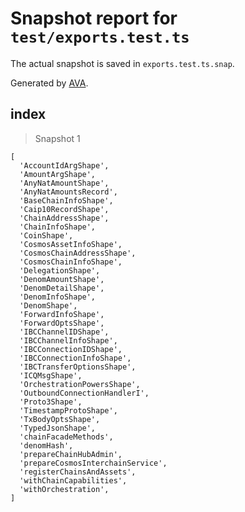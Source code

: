 # Snapshot report for `test/exports.test.ts`

The actual snapshot is saved in `exports.test.ts.snap`.

Generated by [AVA](https://avajs.dev).

## index

> Snapshot 1

    [
      'AccountIdArgShape',
      'AmountArgShape',
      'AnyNatAmountShape',
      'AnyNatAmountsRecord',
      'BaseChainInfoShape',
      'Caip10RecordShape',
      'ChainAddressShape',
      'ChainInfoShape',
      'CoinShape',
      'CosmosAssetInfoShape',
      'CosmosChainAddressShape',
      'CosmosChainInfoShape',
      'DelegationShape',
      'DenomAmountShape',
      'DenomDetailShape',
      'DenomInfoShape',
      'DenomShape',
      'ForwardInfoShape',
      'ForwardOptsShape',
      'IBCChannelIDShape',
      'IBCChannelInfoShape',
      'IBCConnectionIDShape',
      'IBCConnectionInfoShape',
      'IBCTransferOptionsShape',
      'ICQMsgShape',
      'OrchestrationPowersShape',
      'OutboundConnectionHandlerI',
      'Proto3Shape',
      'TimestampProtoShape',
      'TxBodyOptsShape',
      'TypedJsonShape',
      'chainFacadeMethods',
      'denomHash',
      'prepareChainHubAdmin',
      'prepareCosmosInterchainService',
      'registerChainsAndAssets',
      'withChainCapabilities',
      'withOrchestration',
    ]
